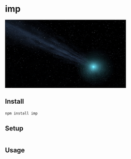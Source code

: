 # imp

![imp](media/imp.gif)

## Install

```bash
npm install imp
```

## Setup

```js
```

## Usage

```js
```
